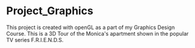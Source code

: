 # Project_Graphics
This project is created with openGL as a part of my Graphics Design Course.
This is a 3D Tour of the Monica's apartment shown in the popular TV series F.R.I.E.N.D.S.
